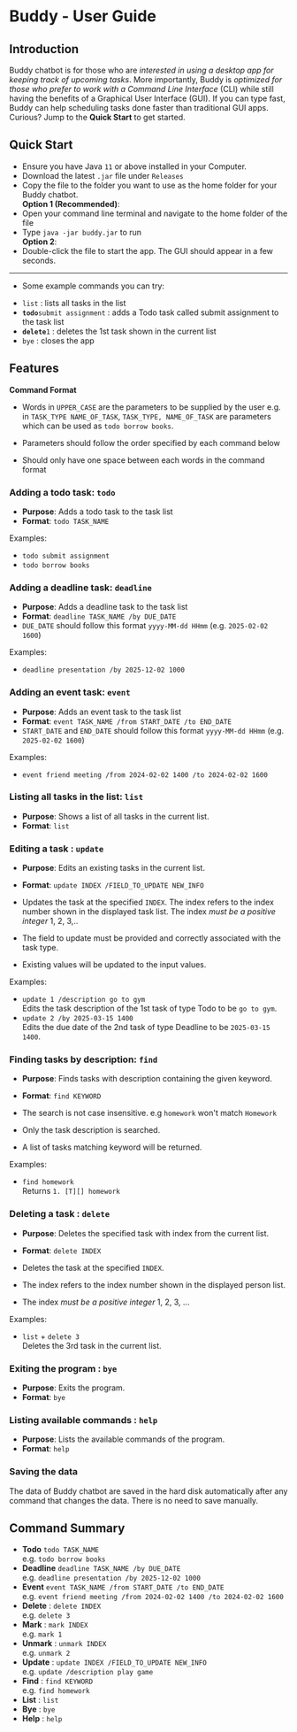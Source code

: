 # Buddy - User Guide

## Introduction

Buddy chatbot is for those who are *interested in using a desktop app for keeping track of upcoming tasks*. More
importantly, Buddy is
*optimized for those who prefer to work with a Command Line Interface* (CLI) while still having the benefits of a
Graphical User Interface (GUI). If you can type fast, Buddy can help scheduling tasks done faster than
traditional GUI apps. Curious? Jump to the **Quick Start** to get started.

## Quick Start

- Ensure you have Java `11` or above installed in your Computer.
- Download the latest `.jar` file under `Releases`
- Copy the file to the folder you want to use as the home folder for your Buddy chatbot.
  <br>**Option 1 (Recommended)**:
- Open your command line terminal and navigate to the home folder of the file
- Type ```java -jar buddy.jar``` to run
  <br>**Option 2**:
- Double-click the file to start the app. The GUI should appear in a few seconds.

---

- Some example commands you can try:

* `list` : lists all tasks in the list
* **`todo`**`submit assignment` : adds a Todo task called submit assignment to the task list
* **`delete`**`1` : deletes the 1st task shown in the current list
* `bye` : closes the app

## Features

**Command Format**

* Words in `UPPER_CASE` are the parameters to be supplied by the user e.g. in `TASK_TYPE NAME_OF_TASK`,
  `TASK_TYPE, NAME_OF_TASK` are parameters which
  can be used as `todo borrow books`.

* Parameters should follow the order specified by each command below
* Should only have one space between each words in the command format

### Adding a todo task: `todo`

- **Purpose**: Adds a todo task to the task list
- **Format**: `todo TASK_NAME`

Examples:

* `todo submit assignment`
* `todo borrow books`

### Adding a deadline task: `deadline`

- **Purpose**: Adds a deadline task to the task list
- **Format**: `deadline TASK_NAME /by DUE_DATE`
- `DUE_DATE` should follow this format `yyyy-MM-dd HHmm` (e.g. `2025-02-02 1600`)

Examples:

* `deadline presentation /by 2025-12-02 1000`

### Adding an event task: `event`

- **Purpose**: Adds an event task to the task list
- **Format**: `event TASK_NAME /from START_DATE /to END_DATE`
- `START_DATE` and `END_DATE` should follow this format `yyyy-MM-dd HHmm` (e.g. `2025-02-02 1600`)

Examples:

* `event friend meeting /from 2024-02-02 1400 /to 2024-02-02 1600`

### Listing all tasks in the list: `list`

- **Purpose**: Shows a list of all tasks in the current list.
- **Format**: `list`

### Editing a task : `update`

- **Purpose**: Edits an existing tasks in the current list.
- **Format**: `update INDEX /FIELD_TO_UPDATE NEW_INFO`

- Updates the task at the specified `INDEX`. The index refers to the index number shown in the displayed task list. The
  index *must be a positive integer* 1, 2, 3,..
- The field to update must be provided and correctly associated with the task type.
- Existing values will be updated to the input values.

Examples:

- `update 1 /description go to gym` \
  Edits the task description of the 1st task of type Todo to be `go to gym`.
- `update 2 /by 2025-03-15 1400`\
  Edits the due date of the 2nd task of type Deadline to be `2025-03-15 1400`.

### Finding tasks by description: `find`

- **Purpose**: Finds tasks with description containing the given keyword.
- **Format**: `find KEYWORD`


- The search is not case insensitive. e.g `homework` won't match `Homework`
- Only the task description is searched.
- A list of tasks matching keyword will be returned.

Examples:

- `find homework`\
  Returns `1. [T][] homework`

### Deleting a task : `delete`

- **Purpose**: Deletes the specified task with index from the current list.
- **Format**: `delete INDEX`


- Deletes the task at the specified `INDEX`.
- The index refers to the index number shown in the displayed person list.
- The index *must be a positive integer* 1, 2, 3, ...

Examples:

- `list` +
  `delete 3` \
  Deletes the 3rd task in the current list.

### Exiting the program : `bye`

- **Purpose**: Exits the program.
- **Format**: `bye`

### Listing available commands : `help`

- **Purpose**: Lists the available commands of the program.
- **Format**: `help`

### Saving the data

The data of Buddy chatbot are saved in the hard disk automatically after any command that changes the data.
There is no need to save manually.

## Command Summary

* **Todo** `todo TASK_NAME`<br> e.g. `todo borrow books`
* **Deadline** `deadline TASK_NAME /by DUE_DATE` <br>
  e.g. `deadline presentation /by 2025-12-02 1000`
* **Event** `event TASK_NAME /from START_DATE /to END_DATE` <br>
  e.g. `event friend meeting /from 2024-02-02 1400 /to 2024-02-02 1600`
* **Delete** : `delete INDEX` <br> e.g. `delete 3`
* **Mark** : `mark INDEX` <br> e.g. `mark 1`
* **Unmark** : `unmark INDEX` <br>
  e.g. `unmark 2`
* **Update** : `update INDEX /FIELD_TO_UPDATE NEW_INFO` <br>
  e.g. `update /description play game`
* **Find** : `find KEYWORD` <br>
  e.g. `find homework`
* **List** : `list`
* **Bye** : `bye`
* **Help** : `help`




